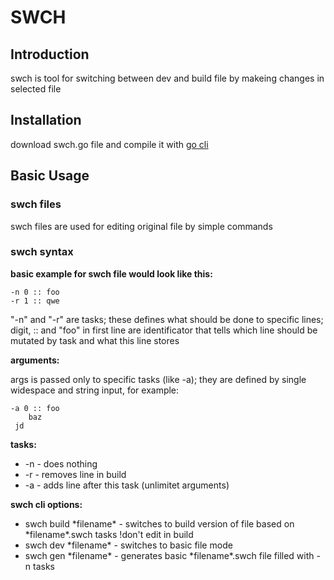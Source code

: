 # SWCH

## Introduction

swch is tool for switching between dev and build file by makeing changes in selected file

## Installation

download swch.go file and compile it with [go cli](https://golang.org/dl/)

## Basic Usage

### swch files

swch files are used for editing original file by simple commands

### swch syntax
**basic example for swch file would look like this:**
```log
-n 0 :: foo
-r 1 :: qwe
```
"-n" and "-r" are tasks; these defines what should be done to specific lines; digit, :: and "foo" in first line are identificator that tells which line should be mutated by task and what this line stores

**arguments:**

args is passed only to specific tasks (like -a); they are defined by single widespace and string input, for example:
```log
-a 0 :: foo
	baz
 jd
```

**tasks:**

- -n - does nothing
- -r - removes line in build
- -a - adds line after this task (unlimitet arguments)

**swch cli options:**

- swch build \*filename\* - switches to build version of file based on \*filename\*.swch tasks !don't edit in build 
- swch dev \*filename\* - switches to basic file mode
- swch gen \*filename\* - generates basic \*filename\*.swch file filled with -n tasks
